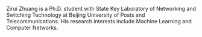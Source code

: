 ---
---
Zirui Zhuang is a Ph.D. student with State Key Laboratory of Networking and Switching Technology at Beijing University of Posts and Telecommunications. His research interests include Machine Learning and Computer Networks.
